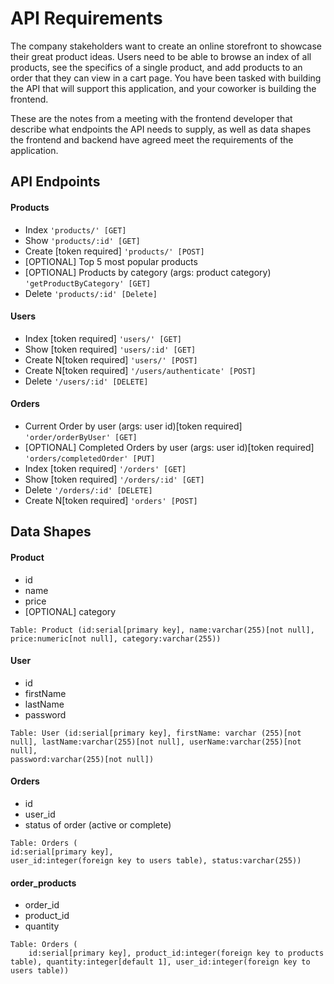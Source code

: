 # API Requirements
The company stakeholders want to create an online storefront to showcase their great product ideas. Users need to be able to browse an index of all products, see the specifics of a single product, and add products to an order that they can view in a cart page. You have been tasked with building the API that will support this application, and your coworker is building the frontend.

These are the notes from a meeting with the frontend developer that describe what endpoints the API needs to supply, as well as data shapes the frontend and backend have agreed meet the requirements of the application. 

## API Endpoints
#### Products
- Index `'products/' [GET]`
- Show `'products/:id' [GET]`
- Create [token required] `'products/' [POST] `
- [OPTIONAL] Top 5 most popular products 
- [OPTIONAL] Products by category (args: product category) `'getProductByCategory' [GET]`
- Delete `'products/:id' [Delete]`

#### Users
- Index [token required] `'users/' [GET] `
- Show [token required] `'users/:id' [GET] `
- Create N[token required] `'users/' [POST] `
- Create N[token required] `'/users/authenticate' [POST] `
- Delete `'/users/:id' [DELETE]`

#### Orders
- Current Order by user (args: user id)[token required] `'order/orderByUser' [GET] `
- [OPTIONAL] Completed Orders by user (args: user id)[token required] `'orders/completedOrder' [PUT] `
- Index [token required] `'/orders' [GET] `
- Show [token required] `'/orders/:id' [GET] `
- Delete `'/orders/:id' [DELETE]`
- Create N[token required] `'orders' [POST] `

## Data Shapes
#### Product
-  id
- name
- price
- [OPTIONAL] category

```
Table: Product (id:serial[primary key], name:varchar(255)[not null], price:numeric[not null], category:varchar(255))
```

#### User
- id
- firstName
- lastName
- password

```
Table: User (id:serial[primary key], firstName: varchar (255)[not null], lastName:varchar(255)[not null], userName:varchar(255)[not null],
password:varchar(255)[not null])
```

#### Orders
- id
- user_id
- status of order (active or complete)

```
Table: Orders (
id:serial[primary key], 
user_id:integer(foreign key to users table), status:varchar(255))
```

#### order_products
- order_id
- product_id
- quantity


```
Table: Orders (
    id:serial[primary key], product_id:integer(foreign key to products table), quantity:integer[default 1], user_id:integer(foreign key to users table))
```   



